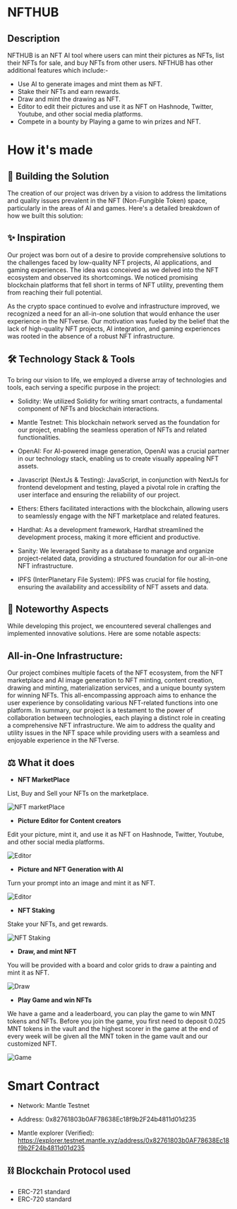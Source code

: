 # NFTHUB

## Description

NFTHUB is an NFT AI tool where users can mint their pictures as NFTs, list their NFTs for sale, and buy NFTs from other users. NFTHUB has other additional features which include:-

- Use AI to generate images and mint them as NFT.
- Stake their NFTs and earn rewards.
- Draw and mint the drawing as NFT.
- Editor to edit their pictures and use it as NFT on Hashnode, Twitter, Youtube, and other social media platforms.
- Compete in a bounty by Playing a game to win prizes and NFT.

# How it's made

## 🚧 Building the Solution

The creation of our project was driven by a vision to address the limitations and quality issues prevalent in the NFT (Non-Fungible Token) space, particularly in the areas of AI and games. Here's a detailed breakdown of how we built this solution:

## ✨ Inspiration

Our project was born out of a desire to provide comprehensive solutions to the challenges faced by low-quality NFT projects, AI applications, and gaming experiences. The idea was conceived as we delved into the NFT ecosystem and observed its shortcomings. We noticed promising blockchain platforms that fell short in terms of NFT utility, preventing them from reaching their full potential.

As the crypto space continued to evolve and infrastructure improved, we recognized a need for an all-in-one solution that would enhance the user experience in the NFTverse. Our motivation was fueled by the belief that the lack of high-quality NFT projects, AI integration, and gaming experiences was rooted in the absence of a robust NFT infrastructure.

## 🛠 Technology Stack & Tools

To bring our vision to life, we employed a diverse array of technologies and tools, each serving a specific purpose in the project:

- Solidity: We utilized Solidity for writing smart contracts, a fundamental component of NFTs and blockchain interactions.

- Mantle Testnet: This blockchain network served as the foundation for our project, enabling the seamless operation of NFTs and related functionalities.

- OpenAI: For AI-powered image generation, OpenAI was a crucial partner in our technology stack, enabling us to create visually appealing NFT assets.

- Javascript (NextJs & Testing): JavaScript, in conjunction with NextJs for frontend development and testing, played a pivotal role in crafting the user interface and ensuring the reliability of our project.

- Ethers: Ethers facilitated interactions with the blockchain, allowing users to seamlessly engage with the NFT marketplace and related features.

- Hardhat: As a development framework, Hardhat streamlined the development process, making it more efficient and productive.

- Sanity: We leveraged Sanity as a database to manage and organize project-related data, providing a structured foundation for our all-in-one NFT infrastructure.

- IPFS (InterPlanetary File System): IPFS was crucial for file hosting, ensuring the availability and accessibility of NFT assets and data.

## 🧩 Noteworthy Aspects

While developing this project, we encountered several challenges and implemented innovative solutions. Here are some notable aspects:

## All-in-One Infrastructure:

Our project combines multiple facets of the NFT ecosystem, from the NFT marketplace and AI image generation to NFT minting, content creation, drawing and minting, materialization services, and a unique bounty system for winning NFTs. This all-encompassing approach aims to enhance the user experience by consolidating various NFT-related functions into one platform.
In summary, our project is a testament to the power of collaboration between technologies, each playing a distinct role in creating a comprehensive NFT infrastructure. We aim to address the quality and utility issues in the NFT space while providing users with a seamless and enjoyable experience in the NFTverse.

## ⚖ What it does

- **NFT MarketPlace**

List, Buy and Sell your NFTs on the marketplace.

![NFT marketPlace](<./assets/Screenshot%20(130).png>)

- **Picture Editor for Content creators**

Edit your picture, mint it, and use it as NFT on Hashnode, Twitter, Youtube, and other social media platforms.

![Editor](<./assets/Screenshot%20(132).png>)

- **Picture and NFT Generation with AI**

Turn your prompt into an image and mint it as NFT.

![Editor](<./assets/Screenshot%20(131).png>)

- **NFT Staking**

Stake your NFTs, and get rewards.

![NFT Staking](<./assets/Screenshot%20(134).png>)

- **Draw, and mint NFT**

You will be provided with a board and color grids to draw a painting and mint it as NFT.

![Draw](<./assets/Screenshot%20(133).png>)

- **Play Game and win NFTs**

We have a game and a leaderboard, you can play the game to win MNT tokens and NFTs. Before you join the game, you first need to deposit 0.025 MNT tokens in the vault and the highest scorer in the game at the end of every week will be given all the MNT token in the game vault and our customized NFT.

![Game](<./assets/Screenshot%20(129).png>)

# Smart Contract

- Network: Mantle Testnet

- Address: 0x82761803b0AF78638Ec18f9b2F24b4811d01d235

- Mantle explorer (Verified): https://explorer.testnet.mantle.xyz/address/0x82761803b0AF78638Ec18f9b2F24b4811d01d235


## ⛓ Blockchain Protocol used

- ERC-721 standard
- ERC-720 standard